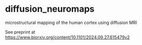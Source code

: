 # diffusion_neuromaps
microstructural mapping of the human cortex using diffusion MRI

See preprint at https://www.biorxiv.org/content/10.1101/2024.09.27.615479v2
